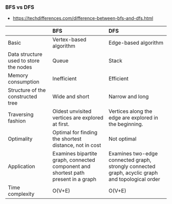 ### BFS vs DFS
- https://techdifferences.com/difference-between-bfs-and-dfs.html

|                                        | BFS                                                                                | DFS                                                                                              |
|:---------------------------------------|:-----------------------------------------------------------------------------------|:-------------------------------------------------------------------------------------------------|
| Basic                                  | Vertex-based algorithm                                                             | Edge-based algorithm                                                                             |
| Data structure used to store the nodes | Queue                                                                              | Stack                                                                                            |
| Memory consumption                     | Inefficient                                                                        | Efficient                                                                                        |
| Structure of the constructed tree      | Wide and short                                                                     | Narrow and long                                                                                  |
| Traversing fashion                     | Oldest unvisited vertices are explored at first.                                   | Vertices along the edge are explored in the beginning.                                           |
| Optimality                             | Optimal for finding the shortest distance, not in cost                             | Not optimal                                                                                      |
| Application                            | Examines bipartite graph, connected component and shortest path present in a graph | Examines two-edge connected graph, strongly connected graph, acyclic graph and topological order |
| Time complexity                        | O(V+E)                                                                             | O(V+E)                                                                                           |
